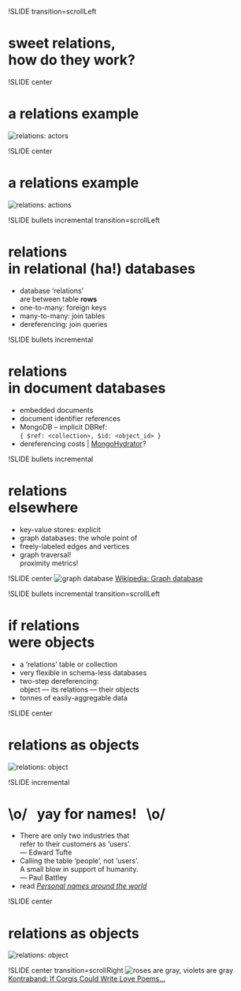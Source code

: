 !SLIDE transition=scrollLeft
# sweet relations,<br />how do they work?

!SLIDE center
# a relations example
![relations: actors](relations.actors.png)

!SLIDE center
# a relations example
![relations: actions](relations.actions.png)

!SLIDE bullets incremental transition=scrollLeft
# relations<br />in relational (ha!) databases
* database ‘relations’<br />are between table **rows**
* one-to-many: foreign keys
* many-to-many: join tables
* dereferencing: join queries

!SLIDE bullets incremental
# relations<br />in document databases
* embedded documents
* document identifier references
* MongoDB – implicit DBRef:<br />`{ $ref: <collection>, $id: <object_id> }`
* dereferencing costs | [MongoHydrator](https://github.com/gregspurrier/mongo_hydrator)?

!SLIDE bullets incremental
# relations<br />elsewhere
* key-value stores: explicit
* graph databases: the whole point of
* freely-labeled edges and vertices
* graph traversal!<br />proximity metrics!

!SLIDE center
![graph database](graph-database.png)
[Wikipedia: Graph database](http://en.wikipedia.org/wiki/Graph_database)

!SLIDE bullets incremental transition=scrollLeft
# if relations<br />were objects
* a ‘relations’ table or collection
* very flexible in schema-less databases
* two-step dereferencing:<br />object — its relations — their objects
* tonnes of easily-aggregable data

!SLIDE center
# relations as objects
![relations: object](relations.objects.png)

!SLIDE incremental
# \o/   yay for names!   \o/
* <div class='quote'>There are only two industries that<br />refer to their customers as ‘users’.<br />— Edward Tufte</div>
* <div class='quote'>Calling the table ‘people’, not ‘users’.<br />A small blow in support of humanity.<br />— Paul Battley</div>
* read _[Personal names around the world](http://www.w3.org/International/questions/qa-personal-names)_

!SLIDE center
# relations as objects
![relations: object](relations.objects.png)

!SLIDE center transition=scrollRight
![roses are gray, violets are gray](colours.jpg)
[Kontraband: If Corgis Could Write Love Poems…](http://www.kontraband.com/pics/27528/If-Corgis-Could-Write-Love-Poems)
